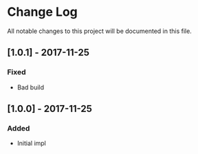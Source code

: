 # Change Log

All notable changes to this project will be documented in this file.

## [1.0.1] - 2017-11-25
### Fixed

- Bad build

## [1.0.0] - 2017-11-25
### Added

- Initial impl